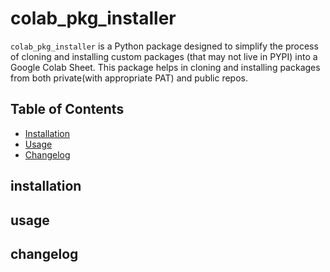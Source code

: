 # colab_pkg_installer

`colab_pkg_installer` is a Python package designed to simplify the process of cloning and installing custom packages (that may not live in PYPI) into a Google Colab Sheet. This package helps in cloning and installing packages from both private(with appropriate PAT) and public repos.

## Table of Contents
- [Installation](#installation)
- [Usage](#usage)
- [Changelog](#changelog)

## installation

## usage

## changelog